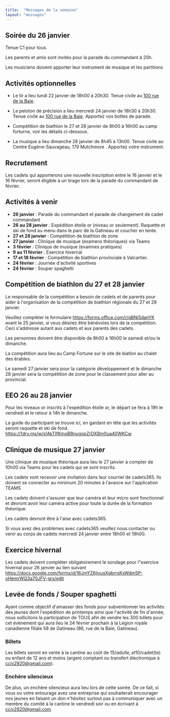 ```yaml
---
title:  "Messages de la semaine"
layout: "messages"
---
```


## Soirée du 26 janvier

Tenue C1 pour tous.

Les parents et amis sont invités pour la parade du commandant à 20h. 

Les musiciens doivent apporter leur instrument de musique et les partitions


## Activités optionnelles

- Le tir a lieu lundi 22 janvier de 18h00 à 20h30. Tenue civile au [100 rue de la Baie](/information/comment-nous-rejoindre/).

- Le peloton de précision a lieu mercredi 24 janvier de 18h30 à 20h30. Tenue civile au [100 rue de la Baie](/information/comment-nous-rejoindre/). Apportez vos bottes de parade. 

- Compétition de biathlon le 27 et 28 janvier de 8h00 à 16h00 au camp forturne, voir les détails ci-dessous.

- La musique a lieu dimanche 28 janvier de 8h45 à 13h00. Tenue civile au Centre Eugène-Sauvageau, 179 Mutchmore . Apportez votre instrument. 


## Recrutement

Les cadets qui apporterons une nouvelle inscription entre le 16 janvier et le 16 février, seront éligible à un tirage lors de la parade du commandant de février.


## Activités à venir

- **26 janvier** : Parade du commandant et parade de changement de cadet commandant
- **26 au 28 janvier** : Expédition étoile or (niveau or seulement). Raquette et ski de fond au menu dans le parc de la Gatineau et coucher en tente.
- **27 et 28 janvier** : Compétition de biathlon de zone
- **27 janvier** : Clinique de musique (examens théoriques) via Teams
- **3 février** : Clinique de musique (examnes pratiques) 
- **9 au 11 février** : Exercice hivernal
- **17 et 18 février** : Compétition de biathlon provinciale à Valcartier.
- **24 février** : Journée d'activité sportives
- **24 février** : Souper spaghetti

  
## Compétition de biathlon du 27 et 28 janvier

Le responsable de la compétition a besoin de cadets et de parents pour aider à l'organisation de la compétition de biathlon régionale du 27 et 28 janvier.  

Veuillez compléter le formulaire https://forms.office.com/r/qBNj5danYK avant le 25 janvier, si vous désirez être bénévoles lors de la compétition.  Ceci s'addresse autant aux cadets et aux parents des cadets. 

Les personnes doivent être disponible de 8h00 à 16h00 le samedi et/ou le dimanche.  

La compétition aura lieu au Camp Fortune sur le site de biatlon au chalet des érables. 

Le samedi 27 janvier sera pour la catégorie développement et le dimanche 28 janvier sera la compétition de zone pour le classement pour aller au provincial.


## EEO 26 au 28 janvier

Pour les niveaux or inscrits à l'expédition étoile or, le départ se fera à 19h le vendredi et le retour à 14h le dimanche.

La guide du participant se trouve ici, en gardant en tête que les activités seront raquette et ski de fond.
https://1drv.ms/w/s!AkTIfKmoB8nugopZrDXBm0ua40WKCw


## Clinique de musique 27 janvier

Une clinique de musique théorique aura lieu le 27 janvier à compter de 10h00 via Teams pour les cadets qui se sont inscrits. 

Les cadets vont recevoir une invitation dans leur courriel de cadets365.  Ils doivent se connecter au minimum 20 minutes à l'avance sur l'application TEAMS

Les cadets doivent s'assurer que leur caméra et leur micro sont fonctionnel et devront avoir leur caméra active pour toute la durée de la formation théorique.

Les cadets devront être à l'aise avec cadets365.  

Si vous avez des problèmes avec cadets365 veuillez nous contacter ou venir au corps de cadets mercredi 24 janvier entre 18h00 et 19h00.


## Exercice hivernal

Les cadets doivent compléter obligatoirement le sondage pour l"exercice hivernal pour 26 janvier au lien suivant https://docs.google.com/forms/d/16JmYZ6jiyusXgbrrsKsWdm5P-oHemrWQ3a70JFV-grs/edit


## Levée de fonds / Souper spaghetti

Ayant comme objectif d'amasser des fonds pour subventionner les activités des jeunes dont l'expédition de printemps ainsi que l'activité de fin d'année, nous sollicitons la participation de TOUS afin de vendre les 300 billets pour cet évènement qui aura lieu le 24 février prochain à la Légion royale canadienne filiale 58 de Gatineau (86, rue de la Baie, Gatineau). 

### Billets

Les billets seront en vente à la cantine au coût de 15$/adulte, et 10$/cadet(te) ou enfant de 12 ans et moins (argent comptant ou transfert électronique à <cciv2920@gmail.com>). 

### Enchère silencieux
De plus, un enchère silencieux aura lieu lors de cette soirée. De ce fait, si vous ou votre entourage avez une entreprise qui souhaiterait encourager nos jeunes en faisant un don n'hésitez surtout pas à communiquer avec un membre du comité à la cantine le vendredi soir ou en écrivant à <cciv2920@gmail.com>.
